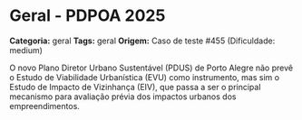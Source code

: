 # Geral - PDPOA 2025

**Categoria:** geral
**Tags:** geral
**Origem:** Caso de teste #455 (Dificuldade: medium)

O novo Plano Diretor Urbano Sustentável (PDUS) de Porto Alegre não prevê o Estudo de Viabilidade Urbanística (EVU) como instrumento, mas sim o Estudo de Impacto de Vizinhança (EIV), que passa a ser o principal mecanismo para avaliação prévia dos impactos urbanos dos empreendimentos.